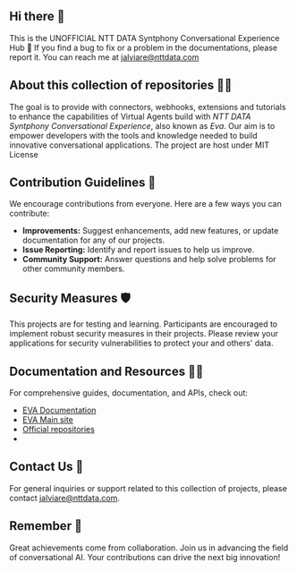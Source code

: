 ## Hi there 👋

This is the UNOFFICIAL NTT DATA Syntphony Conversational Experience Hub 👋
If you find a bug to fix or a problem in the documentations, please report it. You can reach me at jalviare@nttdata.com

## About this collection of repositories 🙋‍♀️
The goal is to provide with connectors, webhooks, extensions and tutorials to enhance the capabilities of Virtual Agents build with *NTT DATA Syntphony Conversational Experience*, also known as *Eva*.
Our aim is to empower developers with the tools and knowledge needed to build innovative conversational applications.
The project are host under MIT License

## Contribution Guidelines 🌈
We encourage contributions from everyone. Here are a few ways you can contribute:
- **Improvements:** Suggest enhancements, add new features, or update documentation for any of our projects.
- **Issue Reporting:** Identify and report issues to help us improve.
- **Community Support:** Answer questions and help solve problems for other community members.

## Security Measures 🛡️
This projects are for testing and learning. Participants are encouraged to implement robust security measures in their projects. Please review your applications for security vulnerabilities to protect your and others' data.

## Documentation and Resources 👩‍💻
For comprehensive guides, documentation, and APIs, check out:
- [EVA Documentation](https://docs.eva.bot/user-guide)
- [EVA Main site](https://eva.bot/)
- [Official repositories](https://github.com/eva-library)
- 
## Contact Us 📧
For general inquiries or support related to this collection of projects, please contact jalviare@nttdata.com.

## Remember 🧙
Great achievements come from collaboration. Join us in advancing the field of conversational AI. Your contributions can drive the next big innovation!
